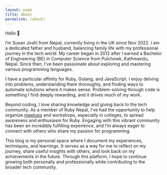 ```yaml
---
layout: page
title: About
permalink: /about/
---
```


Hello 👋

I’m Susan Joshi from Nepal, currently living in the UK since Nov 2022. I am a dedicated father and husband, balancing family life with my professional journey in the tech world. My career began in 2012 after I earned a Bachelor of Engineering (BE) in Computer Science from Pulchowk, Kathmandu, Nepal. Since then, I've been passionate about exploring and mastering various programming languages.

I have a particular affinity for Ruby, Golang, and JavaScript. I enjoy delving into problems, understanding them thoroughly, and finding ways to automate solutions where it makes sense. Problem-solving through code is something I find deeply rewarding, and it drives much of my work.

Beyond coding, I love sharing knowledge and giving back to the tech community. As a member of Ruby Nepal, I’ve had the opportunity to help organize [meetups](https://rubynepal.org/meetup/) and workshops, especially in colleges, to spread awareness and enthusiasm for Ruby. Engaging with this vibrant community has been an incredibly fulfilling experience, and I’m always eager to connect with others who share my passion for programming.

This blog is my personal space where I document my experiences, techniques, and learnings. It serves as a way for me to reflect on my journey, share useful insights with others, and look back on my achievements in the future. Through this platform, I hope to continue growing both personally and professionally while contributing to the broader tech community.
